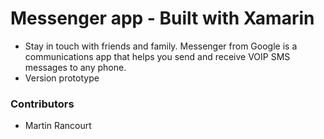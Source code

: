 # Messenger app - Built with Xamarin #

* Stay in touch with friends and family. Messenger from Google is a communications app that helps you send and receive VOIP SMS messages to any phone.
* Version prototype

### Contributors ###

* Martin Rancourt